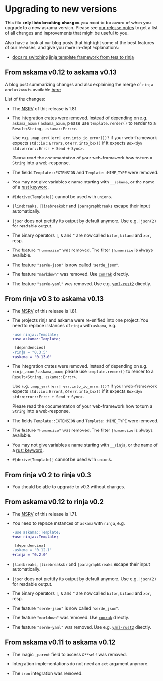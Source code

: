 # Upgrading to new versions

This file **only lists breaking changes** you need to be aware of when you upgrade to a new askama
version. Please see [our release notes](<https://github.com/askama-rs/askama/releases>) to get a
list of all changes and improvements that might be useful to you.

Also have a look at our blog posts that highlight some of the best features of our releases, and
give you more in-dept explanations:

* [docs.rs switching jinja template framework from tera to rinja](
  <https://blog.guillaume-gomez.fr/articles/2024-07-31+docs.rs+switching+jinja+template+framework+from+tera+to+rinja>)

## From askama v0.12 to askama v0.13

A blog post summarizing changes and also explaining the merge of `rinja` and `askama` is
available [here](https://blog.guillaume-gomez.fr/articles/2025-03-19+Askama+and+Rinja+merge).

List of the changes:

* The <abbr title="minimum supported rust version">MSRV</abbr> of this release is 1.81.

* The integration crates were removed.
  Instead of depending on e.g. `askama_axum` / `askama_axum`, please use `template.render()` to
  render to a `Result<String, askama::Error>`.

  Use e.g. `.map_err(|err| err.into_io_error())?` if your web-framework expects `std::io::Error`s,
  or `err.into_box()` if it expects `Box<dyn std::error::Error + Send + Sync>`.

  Please read the documentation of your web-framework how to turn a `String` into a web-response.

* The fields `Template::EXTENSION` and `Template::MIME_TYPE` were removed.

* You may not give variables a name starting with `__askama`,
  or the name of a [rust keyword](https://doc.rust-lang.org/reference/keywords.html).

* `#[derive(Template)]` cannot be used with `union`s.

* `|linebreaks`, `|linebreaksbr` and `|paragraphbreaks` escape their input automatically.

* `|json` does not prettify its output by default anymore. Use e.g. `|json(2)` for readable output.

* The binary operators `|`, `&` and `^` are now called `bitor`, `bitand` and `xor`, resp.

* The feature `"humansize"` was removed. The filter `|humansize` is always available.

* The feature `"serde-json"` is now called `"serde_json"`.

* The feature `"markdown"` was removed.
  Use [`comrak`](https://lib.rs/crates/comrak) directly.

* The feature `"serde-yaml"` was removed.
  Use e.g. [`yaml-rust2`](https://lib.rs/crates/yaml-rust2) directly.

## From rinja v0.3 to askama v0.13

* The <abbr title="minimum supported rust version">MSRV</abbr> of this release is 1.81.

* The projects rinja and askama were re-unified into one project.
  You need to replace instances of `rinja` with `askama`, e.g.

  ```diff
  -use rinja::Template;
  +use askama::Template;
  ```

  ```diff
   [dependencies]
  -rinja = "0.3.5"
  +askama = "0.13.0"
  ```

* The integration crates were removed.
  Instead of depending on e.g. `rinja_axum` / `askama_axum`, please use `template.render()` to
  render to a `Result<String, askama::Error>`.

  Use e.g. `.map_err(|err| err.into_io_error())?` if your web-framework expects `std::io::Error`s,
  or `err.into_box()` if it expects `Box<dyn std::error::Error + Send + Sync>`.

  Please read the documentation of your web-framework how to turn a `String` into a web-response.

* The fields `Template::EXTENSION` and `Template::MIME_TYPE` were removed.

* The feature `"humansize"` was removed. The filter `|humansize` is always available.

* You may not give variables a name starting with `__rinja`,
  or the name of a [rust keyword](https://doc.rust-lang.org/reference/keywords.html).

* `#[derive(Template)]` cannot be used with `union`s.

## From rinja v0.2 to rinja v0.3

* You should be able to upgrade to v0.3 without changes.

## From askama v0.12 to rinja v0.2

* The <abbr title="minimum supported rust version">MSRV</abbr> of this release is 1.71.

* You need to replace instances of `askama` with `rinja`, e.g.

  ```diff
  -use askama::Template;
  +use rinja::Template;
  ```

  ```diff
   [dependencies]
  -askama = "0.12.1"
  +rinja = "0.2.0"
  ```

* `|linebreaks`, `|linebreaksbr` and `|paragraphbreaks` escape their input automatically.

* `|json` does not prettify its output by default anymore. Use e.g. `|json(2)` for readable output.

* The binary operators `|`, `&` and `^` are now called `bitor`, `bitand` and `xor`, resp.

* The feature `"serde-json"` is now called `"serde_json"`.

* The feature `"markdown"` was removed.
  Use [`comrak`](https://lib.rs/crates/comrak) directly.

* The feature `"serde-yaml"` was removed.
  Use e.g. [`yaml-rust2`](https://lib.rs/crates/yaml-rust2) directly.

## From askama v0.11 to askama v0.12

* The magic `_parent` field to access `&**self` was removed.

* Integration implementations do not need an `ext` argument anymore.

* The `iron` integration was removed.

